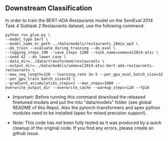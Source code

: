 ## Downstream Classification

In order to train the BERT-ADA Restaurants model on the SemEval 2014 Task 4 Subtask 2
Restaurants dataset, use the following command.

    python run_glue.py \ 
    --model_type bert \
    --model_name_or_path ../data/models/restaurants_10mio_ep3 \
    --do_train --evaluate_during_training --do_eval \
    --logging_steps 100 --save_steps 1200 --task_name=semeval2014-atsc \
    --seed 42 --do_lower_case \
    --data_dir=../data/transformed/restaurants \
    --output_dir=../data/models/semeval2014-atsc-bert-ada-restaurants-restaurants \
    --max_seq_length=128 --learning_rate 3e-5 --per_gpu_eval_batch_size=32 --per_gpu_train_batch_size=32 \
    --gradient_accumulation_steps=1 --max_steps=1000 --overwrite_output_dir --overwrite_cache --warmup_steps=120 --fp16

* Important: Before running this command download the released finetuned models and
put the into "data/models" folder (see global README of this Repo).
Also the pytorch-transformers and apex python modules need to be installed (apex for mixed precision support).

* Note: This code has not been fully tested as it was produced by a quick cleanup of the original code.
If you find any errors, please create an github issue.
